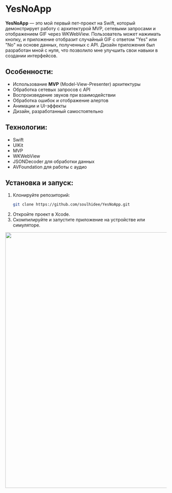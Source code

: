# YesNoApp

**YesNoApp** — это мой первый пет-проект на Swift, который демонстрирует работу с архитектурой MVP, сетевыми запросами и отображением GIF через WKWebView. Пользователь может нажимать кнопку, и приложение отобразит случайный GIF с ответом "Yes" или "No" на основе данных, полученных с API. Дизайн приложения был разработан мной с нуля, что позволило мне улучшить свои навыки в создании интерфейсов.

## Особенности:
- Использование **MVP** (Model-View-Presenter) архитектуры
- Обработка сетевых запросов с API
- Воспроизведение звуков при взаимодействии
- Обработка ошибок и отображение алертов
- Анимации и UI-эффекты
- Дизайн, разработанный самостоятельно

## Технологии:
- Swift
- UIKit
- MVP
- WKWebView
- JSONDecoder для обработки данных
- AVFoundation для работы с аудио

## Установка и запуск:
1. Клонируйте репозиторий:
   ```bash
   git clone https://github.com/soulhidee/YesNoApp.git
2. Откройте проект в Xcode.
3. Скомпилируйте и запустите приложение на устройстве или симуляторе.

<img src="YesNo/Resources/Assets.xcassets/Image/presentation.imageset/presentation.jpeg" width="800">
